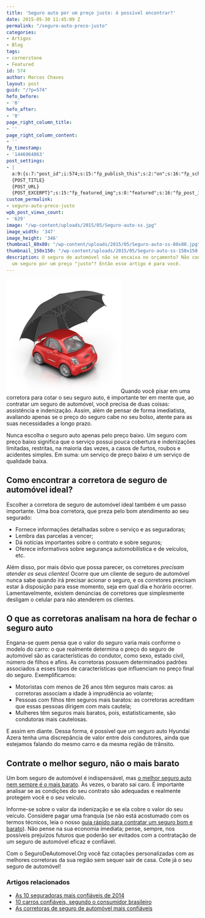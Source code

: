 ```yaml
---
title: 'Seguro auto por um preço justo: é possível encontrar?'
date: 2015-05-30 11:45:09 Z
permalink: "/seguro-auto-preco-justo"
categories:
- Artigos
- Blog
tags:
- cornerstone
- Featured
id: 574
author: Marcos Chaves
layout: post
guid: "/?p=574"
hefo_before:
- '0'
hefo_after:
- '0'
page_right_column_title:
- ''
page_right_column_content:
- ''
fp_timestamp:
- '1446964863'
post_settings:
- |
  a:9:{s:7:"post_id";i:574;s:15:"fp_publish_this";s:2:"on";s:16:"fp_schedule_this";s:3:"yes";s:11:"fp_datetime";s:0:"";s:18:"fp_timezone_offset";s:3:"120";s:8:"msg_body";s:66:"Novo post no {SITE_NAME}
  {POST_TITLE}
  {POST_URL}
  {POST_EXCERPT}";s:15:"fp_featured_img";s:8:"featured";s:16:"fp_post_img_text";s:0:"";s:5:"pages";a:2:{i:0;s:3:"own";i:1;s:15:"520743491417556";}}
custom_permalink:
- seguro-auto-preco-justo
wpb_post_views_count:
- '629'
image: "/wp-content/uploads/2015/05/Seguro-auto-ss.jpg"
image_width: '347'
image_height: '346'
thumbnail_80x80: "/wp-content/uploads/2015/05/Seguro-auto-ss-80x80.jpg"
thumbnail_150x150: "/wp-content/uploads/2015/05/Seguro-auto-ss-150x150.jpg"
description: O seguro de automóvel não se encaixa no orçamento? Não consegue encontrar
  um seguro por um preço "justo"? Então esse artigo é para você.
---
```


[<img class="alignleft wp-image-3294 size-medium" title="Seguro auto por um preço justo: é possível encontrar?" src="/wp-content/uploads/2015/05/Seguro-auto-ss-300x300.jpg" alt="Seguro auto por um preço justo: é possível encontrar?" width="300" height="300" />](/wp-content/uploads/2015/05/Seguro-auto-ss.jpg)Quando você pisar em uma corretora para cotar o seu seguro auto, é importante ter em mente que, ao contratar um seguro de automóvel, você precisa de duas coisas: assistência e indenização. Assim, além de pensar de forma imediatista, avaliando apenas se o preço do seguro cabe no seu bolso, atente para as suas necessidades a longo prazo.

Nunca escolha o seguro auto apenas pelo preço baixo. Um seguro com preço baixo significa que o serviço possui pouca cobertura e indenizações limitadas, restritas, na maioria das vezes, a casos de furtos, roubos e acidentes simples. Em suma: um serviço de preço baixo é um serviço de qualidade baixa.

## Como encontrar a corretora de seguro de automóvel ideal?

Escolher a corretora de seguro de automóvel ideal também é um passo importante. Uma boa corretora, que preza pelo bom atendimento ao seu segurado:

<ul title="Corretora de seguro confiável">
  <li>
    Fornece informações detalhadas sobre o serviço e as seguradoras;
  </li>
  <li>
    Lembra das parcelas a vencer;
  </li>
  <li>
    Dá notícias importantes sobre o contrato e sobre seguros;
  </li>
  <li>
    Oferece informativos sobre segurança automobilística e de veículos, etc.
  </li>
</ul>

Além disso, por mais óbvio que possa parecer, os corretores _precisam atender os seus clientes_! Ocorre que um cliente de seguro de automóvel nunca sabe quando irá precisar acionar o seguro, e os corretores precisam estar à disposição para esse momento, seja em qual dia e horário ocorrer. Lamentavelmente, existem denúncias de corretores que simplesmente desligam o celular para não atenderem os clientes.

## O que as corretoras analisam na hora de fechar o seguro auto

Engana-se quem pensa que o valor do seguro varia mais conforme o modelo do carro: o que realmente determina o preço do seguro de automóvel são as características do condutor, como sexo, estado civil, número de filhos e afins. As corretoras possuem determinados padrões associados a esses tipos de características que influenciam no preço final do seguro. Exemplificamos:

<ul title="O que interfere no preço do seguro de automóvel">
  <li>
    Motoristas com menos de 26 anos têm seguros mais caros: as corretoras associam a idade à imprudência ao volante;
  </li>
  <li>
    Pessoas com filhos têm seguros mais baratos: as corretoras acreditam que essas pessoas dirigem com mais cautela;
  </li>
  <li>
    Mulheres têm seguros mais baratos, pois, estatisticamente, são condutoras mais cautelosas.
  </li>
</ul>

E assim em diante. Dessa forma, é possível que um seguro auto Hyundai Azera tenha uma discrepância de valor entre dois condutores, ainda que estejamos falando do mesmo carro e da mesma região de trânsito.

## Contrate o melhor seguro, não o mais barato

Um bom seguro de automóvel é indispensável, mas <a href="/o-melhor-seguro-auto-nem-sempre-e-o-mais-barato" target="_blank">o melhor seguro auto nem sempre é o mais barato</a>. Às vezes, o barato sai caro. É importante analisar se as condições do seu contrato são adequadas e realmente protegem você e o seu veículo.

Informe-se sobre o valor da indenização e se ela cobre o valor do seu veículo. Considere pagar uma franquia (se não está acostumado com os termos técnicos, leia o nosso <a href="/guia-rapido-para-contratar-um-seguro-bom-e-barato" target="_blank">guia rápido para contratar um seguro bom e barato</a>). Não pense na sua economia imediata; pense, sempre, nos possíveis prejuízos futuros que poderão ser evitados com a contratação de um seguro de automóvel eficaz e confiável.

Com o SeguroDeAutomovel.Org você faz cotações personalizadas com as melhores corretoras da sua região sem sequer sair de casa. Cote já o seu seguro de automóvel!

### Artigos relacionados

  * <a href="/10-empresas-de-seguro-auto-mais-confiaveis-2014" target="_blank">As 10 seguradoras mais confiáveis de 2014</a>
  * <a href="/10-carros-confiaveis-segundo-consumidor-brasileiro" target="_blank">10 carros confiáveis, segundo o consumidor brasileiro</a>
  * <a href="/as-corretoras-de-seguro-auto-mais-confiaveis" target="_blank">As corretoras de seguro de automóvel mais confiáveis</a>